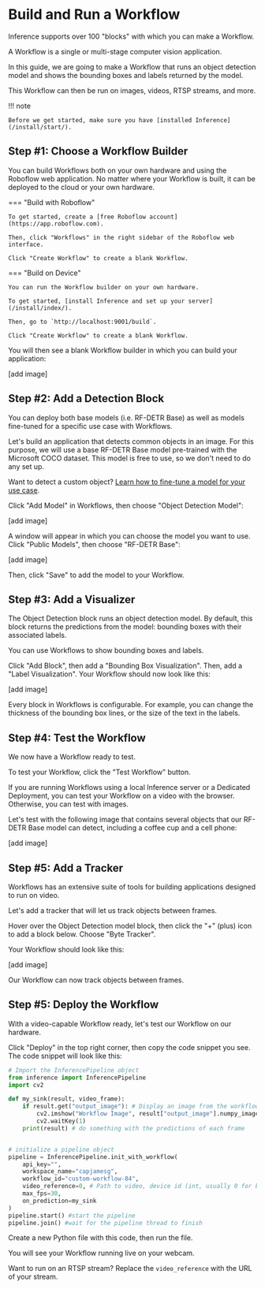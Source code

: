 # Build and Run a Workflow

Inference supports over 100 "blocks" with which you can make a Workflow.

A Workflow is a single or multi-stage computer vision application.

In this guide, we are going to make a Workflow that runs an object detection model and shows the bounding boxes and labels returned by the model.

This Workflow can then be run on images, videos, RTSP streams, and more.

!!! note

    Before we get started, make sure you have [installed Inference](/install/start/).

## Step #1: Choose a Workflow Builder

You can build Workflows both on your own hardware and using the Roboflow web application. No matter where your Workflow is built, it can be deployed to the cloud or your own hardware.

=== "Build with Roboflow"

    To get started, create a [free Roboflow account](https://app.roboflow.com).

    Then, click "Workflows" in the right sidebar of the Roboflow web interface.

    Click "Create Workflow" to create a blank Workflow.

=== "Build on Device"

    You can run the Workflow builder on your own hardware.

    To get started, [install Inference and set up your server](/install/index/).

    Then, go to `http://localhost:9001/build`.

    Click "Create Workflow" to create a blank Workflow.

You will then see a blank Workflow builder in which you can build your application:

[add image]

## Step #2: Add a Detection Block

You can deploy both base models (i.e. RF-DETR Base) as well as models fine-tuned for a specific use case with Workflows.

Let's build an application that detects common objects in an image. For this purpose, we will use a base RF-DETR Base model pre-trained with the Microsoft COCO dataset. This model is free to use, so we don't need to do any set up.

Want to detect a custom object? [Learn how to fine-tune a model for your use case](https://blog.roboflow.com/getting-started-with-roboflow/).

Click "Add Model" in Workflows, then choose "Object Detection Model":

[add image]

A window will appear in which you can choose the model you want to use. Click "Public Models", then choose "RF-DETR Base":

[add image]

Then, click "Save" to add the model to your Workflow.

## Step #3: Add a Visualizer

The Object Detection block runs an object detection model. By default, this block returns the predictions from the model: bounding boxes with their associated labels.

You can use Workflows to show bounding boxes and labels.

Click "Add Block", then add a "Bounding Box Visualization". Then, add a "Label Visualization". Your Workflow should now look like this:

[add image]

Every block in Workflows is configurable. For example, you can change the thickness of the bounding box lines, or the size of the text in the labels.

## Step #4: Test the Workflow

We now have a Workflow ready to test.

To test your Workflow, click the "Test Workflow" button.

If you are running Workflows using a local Inference server or a Dedicated Deployment, you can test your Workflow on a video with the browser. Otherwise, you can test with images.

Let's test with the following image that contains several objects that our RF-DETR Base model can detect, including a coffee cup and a cell phone:

[add image]

## Step #5: Add a Tracker

Workflows has an extensive suite of tools for building applications designed to run on video.

Let's add a tracker that will let us track objects between frames.

Hover over the Object Detection model block, then click the "+" (plus) icon to add a block below. Choose "Byte Tracker".

Your Workflow should look like this:

[add image]

Our Workflow can now track objects between frames.

## Step #5: Deploy the Workflow

With a video-capable Workflow ready, let's test our Workflow on our hardware.

Click "Deploy" in the top right corner, then copy the code snippet you see. The code snippet will look like this:

```python
# Import the InferencePipeline object
from inference import InferencePipeline
import cv2

def my_sink(result, video_frame):
    if result.get("output_image"): # Display an image from the workflow response
        cv2.imshow("Workflow Image", result["output_image"].numpy_image)
        cv2.waitKey(1)
    print(result) # do something with the predictions of each frame


# initialize a pipeline object
pipeline = InferencePipeline.init_with_workflow(
    api_key="",
    workspace_name="capjamesg",
    workflow_id="custom-workflow-84",
    video_reference=0, # Path to video, device id (int, usually 0 for built in webcams), or RTSP stream url
    max_fps=30,
    on_prediction=my_sink
)
pipeline.start() #start the pipeline
pipeline.join() #wait for the pipeline thread to finish
```

Create a new Python file with this code, then run the file.

You will see your Workflow running live on your webcam.

Want to run on an RTSP stream? Replace the `video_reference` with the URL of your stream.